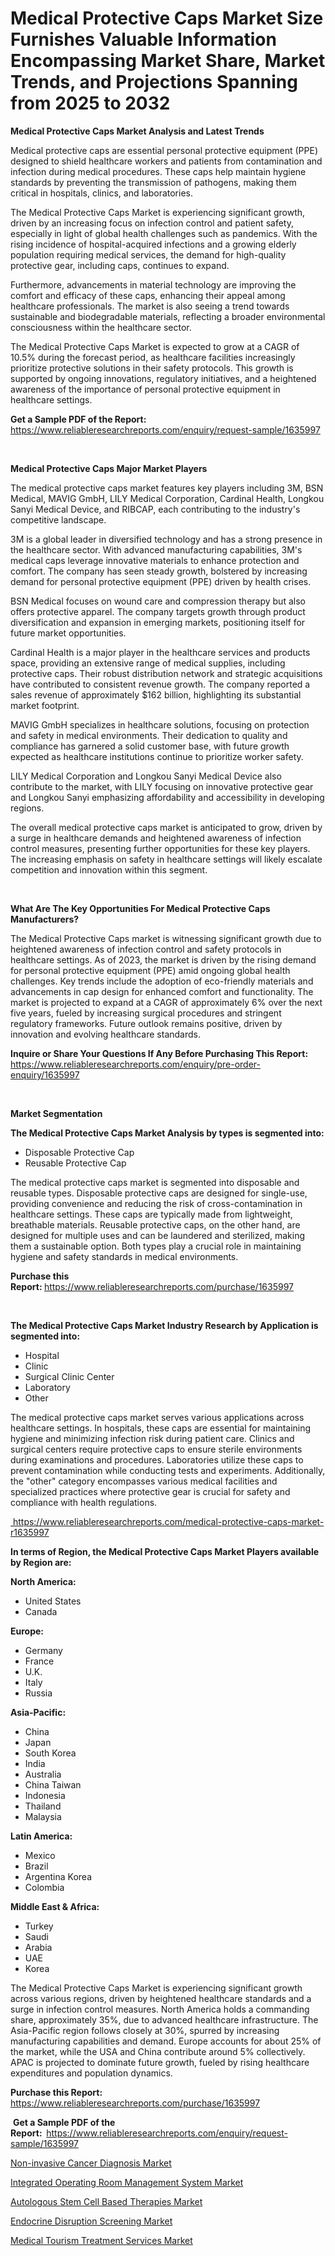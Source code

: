 <p><h1>Medical Protective Caps Market Size Furnishes Valuable Information Encompassing Market Share, Market Trends, and Projections Spanning from 2025 to 2032</h1></p><p><strong>Medical Protective Caps Market Analysis and Latest Trends</strong></p>
<p><p>Medical protective caps are essential personal protective equipment (PPE) designed to shield healthcare workers and patients from contamination and infection during medical procedures. These caps help maintain hygiene standards by preventing the transmission of pathogens, making them critical in hospitals, clinics, and laboratories.</p><p>The Medical Protective Caps Market is experiencing significant growth, driven by an increasing focus on infection control and patient safety, especially in light of global health challenges such as pandemics. With the rising incidence of hospital-acquired infections and a growing elderly population requiring medical services, the demand for high-quality protective gear, including caps, continues to expand.</p><p>Furthermore, advancements in material technology are improving the comfort and efficacy of these caps, enhancing their appeal among healthcare professionals. The market is also seeing a trend towards sustainable and biodegradable materials, reflecting a broader environmental consciousness within the healthcare sector.</p><p>The Medical Protective Caps Market is expected to grow at a CAGR of 10.5% during the forecast period, as healthcare facilities increasingly prioritize protective solutions in their safety protocols. This growth is supported by ongoing innovations, regulatory initiatives, and a heightened awareness of the importance of personal protective equipment in healthcare settings.</p></p>
<p><strong>Get a Sample PDF of the Report:&nbsp;</strong> <a href="https://www.reliableresearchreports.com/enquiry/request-sample/1635997?utm_campaign=13&utm_medium=2&utm_source=Github&utm_content=ia&utm_term=03032025&utm_id=medical-protective-caps">https://www.reliableresearchreports.com/enquiry/request-sample/1635997</a></p>
<p>&nbsp;</p>
<p><strong>Medical Protective Caps Major Market Players</strong></p>
<p><p>The medical protective caps market features key players including 3M, BSN Medical, MAVIG GmbH, LILY Medical Corporation, Cardinal Health, Longkou Sanyi Medical Device, and RIBCAP, each contributing to the industry's competitive landscape.</p><p>3M is a global leader in diversified technology and has a strong presence in the healthcare sector. With advanced manufacturing capabilities, 3M's medical caps leverage innovative materials to enhance protection and comfort. The company has seen steady growth, bolstered by increasing demand for personal protective equipment (PPE) driven by health crises.</p><p>BSN Medical focuses on wound care and compression therapy but also offers protective apparel. The company targets growth through product diversification and expansion in emerging markets, positioning itself for future market opportunities.</p><p>Cardinal Health is a major player in the healthcare services and products space, providing an extensive range of medical supplies, including protective caps. Their robust distribution network and strategic acquisitions have contributed to consistent revenue growth. The company reported a sales revenue of approximately $162 billion, highlighting its substantial market footprint.</p><p>MAVIG GmbH specializes in healthcare solutions, focusing on protection and safety in medical environments. Their dedication to quality and compliance has garnered a solid customer base, with future growth expected as healthcare institutions continue to prioritize worker safety.</p><p>LILY Medical Corporation and Longkou Sanyi Medical Device also contribute to the market, with LILY focusing on innovative protective gear and Longkou Sanyi emphasizing affordability and accessibility in developing regions.</p><p>The overall medical protective caps market is anticipated to grow, driven by a surge in healthcare demands and heightened awareness of infection control measures, presenting further opportunities for these key players. The increasing emphasis on safety in healthcare settings will likely escalate competition and innovation within this segment.</p></p>
<p>&nbsp;</p>
<p><strong>What Are The Key Opportunities For Medical Protective Caps Manufacturers?</strong></p>
<p><p>The Medical Protective Caps market is witnessing significant growth due to heightened awareness of infection control and safety protocols in healthcare settings. As of 2023, the market is driven by the rising demand for personal protective equipment (PPE) amid ongoing global health challenges. Key trends include the adoption of eco-friendly materials and advancements in cap design for enhanced comfort and functionality. The market is projected to expand at a CAGR of approximately 6% over the next five years, fueled by increasing surgical procedures and stringent regulatory frameworks. Future outlook remains positive, driven by innovation and evolving healthcare standards.</p></p>
<p><strong>Inquire or Share Your Questions If Any Before Purchasing This Report:</strong> <a href="https://www.reliableresearchreports.com/enquiry/pre-order-enquiry/1635997?utm_campaign=13&utm_medium=2&utm_source=Github&utm_content=ia&utm_term=03032025&utm_id=medical-protective-caps">https://www.reliableresearchreports.com/enquiry/pre-order-enquiry/1635997</a></p>
<p>&nbsp;</p>
<p><strong>Market Segmentation</strong></p>
<p><strong>The Medical Protective Caps Market Analysis by types is segmented into:</strong></p>
<p><ul><li>Disposable Protective Cap</li><li>Reusable Protective Cap</li></ul></p>
<p><p>The medical protective caps market is segmented into disposable and reusable types. Disposable protective caps are designed for single-use, providing convenience and reducing the risk of cross-contamination in healthcare settings. These caps are typically made from lightweight, breathable materials. Reusable protective caps, on the other hand, are designed for multiple uses and can be laundered and sterilized, making them a sustainable option. Both types play a crucial role in maintaining hygiene and safety standards in medical environments.</p></p>
<p><strong>Purchase this Report:&nbsp;</strong><a href="https://www.reliableresearchreports.com/purchase/1635997?utm_campaign=13&utm_medium=2&utm_source=Github&utm_content=ia&utm_term=03032025&utm_id=medical-protective-caps">https://www.reliableresearchreports.com/purchase/1635997</a></p>
<p>&nbsp;</p>
<p><strong>The Medical Protective Caps Market Industry Research by Application is segmented into:</strong></p>
<p><ul><li>Hospital</li><li>Clinic</li><li>Surgical Clinic Center</li><li>Laboratory</li><li>Other</li></ul></p>
<p><p>The medical protective caps market serves various applications across healthcare settings. In hospitals, these caps are essential for maintaining hygiene and minimizing infection risk during patient care. Clinics and surgical centers require protective caps to ensure sterile environments during examinations and procedures. Laboratories utilize these caps to prevent contamination while conducting tests and experiments. Additionally, the "other" category encompasses various medical facilities and specialized practices where protective gear is crucial for safety and compliance with health regulations.</p></p>
<p><a href="https://www.reliableresearchreports.com/medical-protective-caps-market-r1635997?utm_campaign=13&utm_medium=2&utm_source=Github&utm_content=ia&utm_term=03032025&utm_id=medical-protective-caps">&nbsp;https://www.reliableresearchreports.com/medical-protective-caps-market-r1635997</a></p>
<p><strong>In terms of Region, the Medical Protective Caps Market Players available by Region are:</strong></p>
<p>
    <p> <strong> North America: </strong>
        <ul>
            <li>United States</li>
            <li>Canada</li>
        </ul>
        </p> 
    <p> <strong> Europe: </strong>
        <ul>
            <li>Germany</li>
            <li>France</li>
            <li>U.K.</li>
            <li>Italy</li>
            <li>Russia</li>
        </ul>
        </p> 
    <p> <strong> Asia-Pacific: </strong>
        <ul>
            <li>China</li>
            <li>Japan</li>
            <li>South Korea</li>
            <li>India</li>
            <li>Australia</li>
            <li>China Taiwan</li>
            <li>Indonesia</li>
            <li>Thailand</li>
            <li>Malaysia</li>
        </ul>
        </p> 
    <p> <strong> Latin America: </strong>
        <ul>
            <li>Mexico</li>
            <li>Brazil</li>
            <li>Argentina Korea</li>
            <li>Colombia</li>
        </ul>
        </p> 
    <p> <strong> Middle East & Africa: </strong>
        <ul>
            <li>Turkey</li>
            <li>Saudi</li>
            <li>Arabia</li>
            <li>UAE</li>
            <li>Korea</li>
        </ul>
    </p>
    </p>
<p><p>The Medical Protective Caps Market is experiencing significant growth across various regions, driven by heightened healthcare standards and a surge in infection control measures. North America holds a commanding share, approximately 35%, due to advanced healthcare infrastructure. The Asia-Pacific region follows closely at 30%, spurred by increasing manufacturing capabilities and demand. Europe accounts for about 25% of the market, while the USA and China contribute around 5% collectively. APAC is projected to dominate future growth, fueled by rising healthcare expenditures and population dynamics.</p></p>
<p><strong>Purchase this Report: </strong><a href="https://www.reliableresearchreports.com/purchase/1635997?utm_campaign=13&utm_medium=2&utm_source=Github&utm_content=ia&utm_term=03032025&utm_id=medical-protective-caps">https://www.reliableresearchreports.com/purchase/1635997</a></p>
<p>&nbsp;<strong>Get a Sample PDF of the Report:&nbsp;&nbsp;</strong><a href="https://www.reliableresearchreports.com/enquiry/request-sample/1635997?utm_campaign=13&utm_medium=2&utm_source=Github&utm_content=ia&utm_term=03032025&utm_id=medical-protective-caps">https://www.reliableresearchreports.com/enquiry/request-sample/1635997</a></p>
<p><strong></strong></p>
<p><p><a href="https://github.com/AshrafKhan865/Market-Research-Report-List-1/blob/main/non-invasive-cancer-diagnosis-market.md?utm_campaign=13&utm_medium=2&utm_source=Github&utm_content=ia&utm_term=03032025&utm_id=medical-protective-caps">Non-invasive Cancer Diagnosis Market</a></p><p><a href="https://github.com/ilonaenterline65/Market-Research-Report-List-1/blob/main/integrated-operating-room-management-system-market.md?utm_campaign=13&utm_medium=2&utm_source=Github&utm_content=ia&utm_term=03032025&utm_id=medical-protective-caps">Integrated Operating Room Management System Market</a></p><p><a href="https://github.com/gullattedenna/Market-Research-Report-List-1/blob/main/autologous-stem-cell-based-therapies-market.md?utm_campaign=13&utm_medium=2&utm_source=Github&utm_content=ia&utm_term=03032025&utm_id=medical-protective-caps">Autologous Stem Cell Based Therapies Market</a></p><p><a href="https://github.com/chungwimbu4/Market-Research-Report-List-1/blob/main/endocrine-disruption-screening-market.md?utm_campaign=13&utm_medium=2&utm_source=Github&utm_content=ia&utm_term=03032025&utm_id=medical-protective-caps">Endocrine Disruption Screening Market</a></p><p><a href="https://github.com/bolalfredia7777/Market-Research-Report-List-1/blob/main/medical-tourism-treatment-services-market.md?utm_campaign=13&utm_medium=2&utm_source=Github&utm_content=ia&utm_term=03032025&utm_id=medical-protective-caps">Medical Tourism Treatment Services Market</a></p></p>